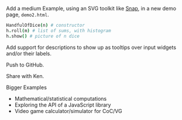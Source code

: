 
Add a medium Example, using an SVG toolkit like [Snap](http://snapsvg.io),
in a new demo page, `demo2.html`.
```coffee
HandfulOfDice(n) # constructor
h.roll(m) # list of sums, with histogram
h.show() # picture of n dice
```

Add support for descriptions to show up as tooltips over input widgets
and/or their labels.

Push to GitHub.

Share with Ken.

Bigger Examples
 * Mathematical/statistical computations
 * Exploring the API of a JavaScript library
 * Video game calculator/simulator for CoC/VG
